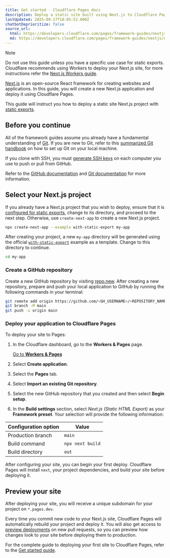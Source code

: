 ```yaml
---
title: Get started · Cloudflare Pages docs
description: Deploy a static site built using Next.js to Cloudflare Pages
lastUpdated: 2025-09-17T18:05:52.000Z
chatbotDeprioritize: false
source_url:
  html: https://developers.cloudflare.com/pages/framework-guides/nextjs/deploy-a-static-nextjs-site/
  md: https://developers.cloudflare.com/pages/framework-guides/nextjs/deploy-a-static-nextjs-site/index.md
---
```


Note

Do not use this guide unless you have a specific use case for static exports. Cloudflare recommends using Workers to deploy your Next.js site, for more instructions refer the [Next.js Workers guide](https://developers.cloudflare.com/workers/framework-guides/web-apps/nextjs).

[Next.js](https://nextjs.org) is an open-source React framework for creating websites and applications. In this guide, you will create a new Next.js application and deploy it using Cloudflare Pages.

This guide will instruct you how to deploy a static site Next.js project with [static exports](https://nextjs.org/docs/app/building-your-application/deploying/static-exports).

## Before you continue

All of the framework guides assume you already have a fundamental understanding of [Git](https://git-scm.com/). If you are new to Git, refer to this [summarized Git handbook](https://guides.github.com/introduction/git-handbook/) on how to set up Git on your local machine.

If you clone with SSH, you must [generate SSH keys](https://docs.github.com/en/github/authenticating-to-github/connecting-to-github-with-ssh/generating-a-new-ssh-key-and-adding-it-to-the-ssh-agent) on each computer you use to push or pull from GitHub.

Refer to the [GitHub documentation](https://guides.github.com/introduction/git-handbook/) and [Git documentation](https://git-scm.com/book/en/v2) for more information.

## Select your Next.js project

If you already have a Next.js project that you wish to deploy, ensure that it is [configured for static exports](https://nextjs.org/docs/app/building-your-application/deploying/static-exports), change to its directory, and proceed to the next step. Otherwise, use `create-next-app` to create a new Next.js project.

```sh
npx create-next-app --example with-static-export my-app
```

After creating your project, a new `my-app` directory will be generated using the official [`with-static-export`](https://github.com/vercel/next.js/tree/canary/examples/with-static-export) example as a template. Change to this directory to continue.

```sh
cd my-app
```

### Create a GitHub repository

Create a new GitHub repository by visiting [repo.new](https://repo.new). After creating a new repository, prepare and push your local application to GitHub by running the following commands in your terminal:

```sh
git remote add origin https://github.com/<GH_USERNAME>/<REPOSITORY_NAME>.git
git branch -M main
git push -u origin main
```

### Deploy your application to Cloudflare Pages

To deploy your site to Pages:

1. In the Cloudflare dashboard, go to the **Workers & Pages** page.

   [Go to **Workers & Pages**](https://dash.cloudflare.com/?to=/:account/workers-and-pages)

2. Select **Create application**.

3. Select the **Pages** tab.

4. Select **Import an existing Git repository**.

5. Select the new GitHub repository that you created and then select **Begin setup**.

6. In the **Build settings** section, select *Next.js (Static HTML Export)* as your **Framework preset**. Your selection will provide the following information:

| Configuration option | Value |
| - | - |
| Production branch | `main` |
| Build command | `npx next build` |
| Build directory | `out` |

After configuring your site, you can begin your first deploy. Cloudflare Pages will install `next`, your project dependencies, and build your site before deploying it.

## Preview your site

After deploying your site, you will receive a unique subdomain for your project on `*.pages.dev`.

Every time you commit new code to your Next.js site, Cloudflare Pages will automatically rebuild your project and deploy it. You will also get access to [preview deployments](https://developers.cloudflare.com/pages/configuration/preview-deployments/) on new pull requests, so you can preview how changes look to your site before deploying them to production.

For the complete guide to deploying your first site to Cloudflare Pages, refer to the [Get started guide](https://developers.cloudflare.com/pages/get-started/).
